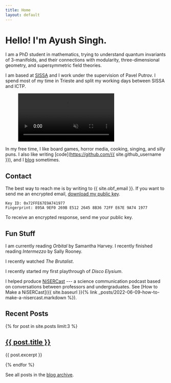 ```yaml
---
title: Home
layout: default
---
```


# Hello! I'm Ayush Singh.

I am a PhD student in mathematics, trying to understand quantum
invariants of 3-manifolds, and their connections with modularity,
three-dimensional geometry, and supersymmetric field theories. 

I am based at [SISSA](https://www.sissa.it/) and I work under the supervision
of Pavel Putrov. I spend most of my time in Trieste and split my working days
between SISSA and ICTP.

<figure class="wide invert">
  <video autoplay loop muted playsinline>
    <source src="assets/life.mp4">
    <source src="assets/life.webm">
  </video>
</figure>

In my free time, I like board games, horror media, cooking, singing, and silly
puns. I also like writing [code](https://github.com/{{ site.github_username
}}), and I [blog](/archive) sometimes.

## Contact

The best way to reach me is by writing to {{ site.obf_email }}. 
If you want to send me an encrypted email, [download my public
key](/assets/files/gpg_public.asc). 

```
Key ID: 0x72FFE67E9A741977
Fingerprint: 895A 9EF0 269B E512 2645 8B36 72FF E67E 9A74 1977
```

To receive an encrypted response, send me your public key.

## Fun Stuff

I am currently reading 
_Orbital_ by Samantha Harvey.
I recently finished reading 
_Intermezzo_ by Sally Rooney.

I recently watched _The Brutalist_. 

I recently started my first playthrough of _Disco Elysium_.

I helped produce [NiSERCast](https://nisercast.gitlab.io) --- a science
communication podcast based on conversations between professors and
undergraduates. See [How to Make a
NiSERCast]({{ site.baseurl }}{% link
_posts/2022-06-09-how-to-make-a-nisercast.markdown %}).

## Recent Posts

{% for post in site.posts limit:3 %}
<article>
  <div class="detail">
    <h2><a href="{{ post.url }}">{{ post.title }}</a></h2>
    <p>{{ post.excerpt }}</p>
  </div>
</article>
{% endfor %}

See all posts in the [blog archive](/archive).

